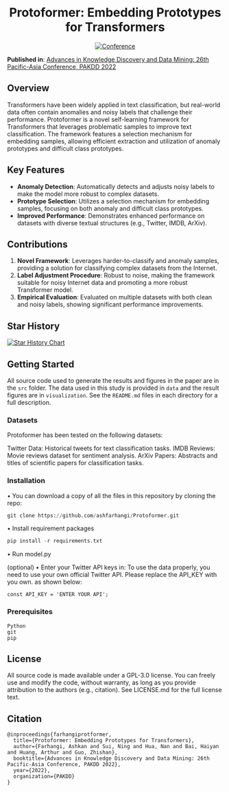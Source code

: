 <div align="center">

# Protoformer: Embedding Prototypes for Transformers
[![Conference](http://img.shields.io/badge/PAKDD-2022-4b44ce.svg)](https://link.springer.com/chapter/10.1007/978-3-031-05933-9_35)
</div>

**Published in**: [Advances in Knowledge Discovery and Data Mining: 26th Pacific-Asia Conference, PAKDD 2022](https://pakdd2022.org)

## Overview

Transformers have been widely applied in text classification, but real-world data often contain anomalies and noisy labels that challenge their performance. Protoformer is a novel self-learning framework for Transformers that leverages problematic samples to improve text classification. The framework features a selection mechanism for embedding samples, allowing efficient extraction and utilization of anomaly prototypes and difficult class prototypes.

## Key Features

- **Anomaly Detection**: Automatically detects and adjusts noisy labels to make the model more robust to complex datasets.
- **Prototype Selection**: Utilizes a selection mechanism for embedding samples, focusing on both anomaly and difficult class prototypes.
- **Improved Performance**: Demonstrates enhanced performance on datasets with diverse textual structures (e.g., Twitter, IMDB, ArXiv).

## Contributions

1. **Novel Framework**: Leverages harder-to-classify and anomaly samples, providing a solution for classifying complex datasets from the Internet.
2. **Label Adjustment Procedure**: Robust to noise, making the framework suitable for noisy Internet data and promoting a more robust Transformer model.
3. **Empirical Evaluation**: Evaluated on multiple datasets with both clean and noisy labels, showing significant performance improvements.

## Star History

[![Star History Chart](https://api.star-history.com/svg?repos=ashfarhangi/Protoformer&type=Date)](https://star-history.com/#ashfarhangi/Protoformer&Date)

## Getting Started
All source code used to generate the results and figures in the paper are in
the `src` folder. The data used in this study is provided in `data` and the result figures are in `visualization`. See the `README.md` files in each directory for a full description.

### Datasets
Protoformer has been tested on the following datasets:

Twitter Data: Historical tweets for text classification tasks.
IMDB Reviews: Movie reviews dataset for sentiment analysis.
ArXiv Papers: Abstracts and titles of scientific papers for classification tasks.

### Installation

• You can download a copy of all the files in this repository by cloning the repo:

   ```Python
   git clone https://github.com/ashfarhangi/Protoformer.git
   ```

• Install requirement packages

   ```Python
   pip install -r requirements.txt
   ```

• Run model.py 

(optional)
• Enter your Twitter API keys in:
To use the data properly, you need to use your own official Twitter API. Please replace the API_KEY with you own. as shown below:
    

   ```
   const API_KEY = 'ENTER YOUR API';
   ```


### Prerequisites
```
Python
git
pip
```


## License
All source code is made available under a GPL-3.0 license. You can freely use and modify the code, without warranty, as long as you provide attribution to the authors (e.g., citation). See LICENSE.md for the full license text.


## Citation   
```
@inproceedings{farhangiprotformer,
  title={Protoformer: Embedding Prototypes for Transformers},
  author={Farhangi, Ashkan and Sui, Ning and Hua, Nan and Bai, Haiyan and Huang, Arthur and Guo, Zhishan},
  booktitle={Advances in Knowledge Discovery and Data Mining: 26th Pacific-Asia Conference, PAKDD 2022},
  year={2022},
  organization={PAKDD}
}
```